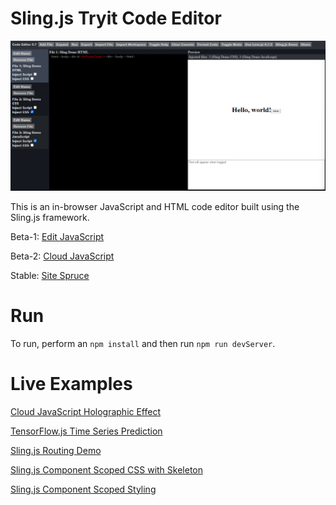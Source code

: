 # Sling.js Tryit Code Editor

![Sling.js Tryit Code Editor](https://github.com/puckowski/Tryit-Code-Editor/blob/master/images/Sling.js_Tryit_Code_Editor_34.PNG "Sling.js Tryit Code Editor")

This is an in-browser JavaScript and HTML code editor built using the Sling.js framework.

Beta-1: [Edit JavaScript](https://editjavascript.com)

Beta-2: [Cloud JavaScript](https://cloudjavascript.com)

Stable: [Site Spruce](https://sitespruce.com)

# Run

To run, perform an ```npm install``` and then run ```npm run devServer```.

# Live Examples

[Cloud JavaScript Holographic Effect](https://www.cloudjavascript.com/?files=eJy9G4ly28b1V3bkKkMmBIiDlyjFTep66unE08zEk9iNMvYSWJCIcBUARTIe%2Fnvf2wPnkqLcSS2RAt6%2BY%2Fftu%2FYB%2FvXzVUJjdrW8uhpdhYnP9ldLa3Tl05IC7C6mYUJC%2F1uaZS%2FvE0Luspc%2FRowWjHgb5j2k25KUG0YStmM5eWR5EaYJSQMAhsUtuaNkk7Pg2%2FurTVlmxXI89lKfZSwxw3RchDE7%2BGkZszFAxnT14Zd%2F%2Bu%2Fvr0hJ8zUrgejjKqLJw%2F3Vy4up78b05d1YTnVjv%2FwxfWAxzOgVzf0ReZNGKXkdBMwr78YwyrEKuMNJexEtChDqAWoBMnEQhv3wsTUE66Z5%2BAde0SSMacl8QL4bA95Jkix8oJdjM%2FbI2OXoMduVu1SPfzeWq5NLLQ8Rq6g3KewXR%2BdwvTZ8UN9pZXQnV2S0Jk0zltMyRRHfgAwYOseGj3uwQbnhp%2F6aSYr%2FG%2Fumqu7GaPZwAZddhWR5WmnkThral1i5nOzPIduRn6XfOCMSb70NCWOQ8sh8smE5k4sK4zUpcq8hBObDysJsyLLdydweh0nJ8oRG48LLGUuKTVoWKLtQwk1vW5RpbGbJ%2Bq%2FSZb%2B1Z%2FPJfGa50xk4II3Q%2B9QiwaXE34yrRqmJh4vf4eYnLw%2Bz8moZ0KhgCviqKCTkONJEGLuKMI80J%2Fvb%2BwT%2Fctcj3xI%2F9bYxS0rzP1uWH35iETBM8%2B%2BjaHB%2FZYodHUoSYdKnSBBfmjkS3Cdcghmk%2BWvqbQbBNuFrGSB4SD4LVeONSX3%2F9SPw%2ByEsSpYw5BSn2wK84ZHdX43IhiZ%2BxN4i6C2AkPs52jKFfW3TvkPQJbRcLgTajth%2FbcuLpLLE7wh9nfgXUXo08VjUIX7FgUh%2FFCpVSuyqZMAqjeJGZSnu7K%2FMTIMA7Pb9iKjLD7%2FJyTAzyxlO5O8soNuoHKhZKtsABjyv1NAIQMD5V%2Bu3BrCUQLsJ3ACQr9aLQhDxhoXrTdkY37XHfwn9ctMYzvYw%2FpaWG5OuigG%2FCKIULGxgWxYZk92QfE2iITEI3DfnnR3OE26QsNQRUiAcTC0YyfZD8o26PjSRogyQAA6jMEMDLofA0zanTXU0cA4ncLL9R4iH%2BYOO27y1mi7eQY%2F3Mc08QHIQqVp9RnGxndmhfgYDmKTi4yCSYTdx9hwnypqzRyyrxWqdU%2F%2BjsLNPK%2Bo9rPN0m%2FgGQEI00CX5y%2BcoO17DnxL%2B3H5qkBZZ%2FvAEqVIRZ6D00GEjFv0pzagXlgdOxRUxxs09tlDLADHLnCYFhKN4SfK0hPz9fgCzOxx9th5KyAeE7DmkPWWMfO%2FYHq39kwDz2LjkAW%2B5YsCWkc8wB6WXIzkSMv6a6wltnHw97tPRALIHJ1M6OcI1LIJTIzlfeMQKICdI%2F6kRS3SxtQoDHMnkiRRDjZnzaArRhgImhkZl2acRqyKnjSoQvi%2FLPFxtS8Tk2qnRjq2AV3OG0KeR30E6I55jqhxUBhL6rKRUEZhhAsH3zbu3PwBptbtKEBTd%2BTuoJSARDPY8%2FGqCb5VTOsFXJAK0bmbK6zpkhgEZSGBrqxpRWw7L2Aixuw2oIjj%2B66QBsC3I2xi2R03m%2BE9mgqWM4CPd6IelDOWd0XamWPZyh7mCSgO0UFNVJnDU604l1UFLc%2F20098rLJWa9vCkNWI4g7Wp7axcpe0pWkvtWeBxRJypyBwnLQISfs27vdp6e85yEFn%2FQia9yrDMt5cWhk5VGC7zNC2FPMPglbsNQXK9GliwYtfGZU%2BFEuSwI4YBPCICRw1jRF%2BSbR4NqgLdTxxztY1WdA1qhuo5YeV4m0Up9cf22J6P8cCIZObv2bqSok5%2BMJEXAfW6YJjAC9%2F3PEq7I0GeJmV7Bqeq94rGWO%2FNHVtlSjoeIlHwdEKdG9YAolg6v%2FFnswbwGRIR3dtsu%2FL4MRQFsmDlBKsmlEv0vFmwaEKfIZLjdwWKg2xPogD3RArwM2QKgqZQbu34w%2FMfmhqy3mHltyRzKDEed1zYhteKS8zhEgJ5cKwQwUXjbOBYVrYfkZn9uBkRe%2FG4G9aIil5iLjjmYoqYztR0FO53MfNDSsSpDc7zPhnEYWJIMTMUUPlfLR4l9kUh9xoa071iM0U27RFFM28MtdZmO%2BbN4063uPbKcES3sCN%2B4acup3IWUcy5fBxzIdTEuyXZhD44IwfGNF%2BHgOmoSWmx%2FjB43MC94fc8LxnUE1KSNBES8LNKwdFzA2ufbQGKuIaqzDWn17dicG8UG%2Boje7E0Y4olMH5VF5APBioUDUcST2HosJwKy5jjMH7ZlkLktR%2FUUpC0FBoiPIlkwQ8OIQ4EPMojnvpYw5HCmiKSy%2BflVLgWj434a8roydWGUuTWVCUpohQEe32jhn4A6gjorfCWKMI4l6xZg3REgjCCOrJWfl1Tc82AN1sTa247t51RSG%2FISSiRe%2Fewi1KEfwCGh%2FbQHcrB5WmJGy8vuwi1BU6ta%2FzcVsvHeRtpHnKr81hST%2F9YxQhRIwsn1JgMV7P4dsXlSbPhSGcwz5uOlmXfeLT80HxsF0YnWvsx3WdaUK0ds26NdtK2nEiVP7t5uzPuqHEZ3jvDlVkclWDeYNXK5FlTL47nTq2kKoG2hMhGq1aMzF16QTKDaUU10lhLmGgCd2S9YN7NajXrCHkBFQckxibUBejshk3otAmdAHTBvKnf4jAF6Opm4XlMN786s7f3Wp4vR%2BpWHhuRgwfIDDlUdXHtdXRVpBHUxBwcsQCwRODORSKxZDQuyzRWd2WaVQNPuXp18paNgTjcG6uIAX4M9QBGjaoDXHu%2BmlsUEdN1q%2BDWW6z0%2B6eiSS9UuRaM4teJYBeFCRzuDHUsHwj3s%2B0pnPmlLzbSALGuR9X5pI4CkHGvNciTuQ46dTU8nCGZa3lA3XON0KFWxSLSL8mKb2HCimKAzRm0gpwW5UA6RZ2p26ptGE7F2T6hKCzznu5%2Fq%2F6EuQ4DOCepuHdJjbgBPWBbvCLqbo3t8E2B8j%2BwrMVkCqEUVAa3Hp1YkNFgm%2FltgOOuRSb81rKCYEEdC4o4cevBOCDP%2Ba3nTbyAAqvF9LqX7C40MXvWH2naPaatiB7aO%2BGc2j%2B7v33nHOVpN6ttZj5tpwzRehFWMGpl2aZlPD3H254B9YSMNElcnKfbxWJzqa26xxYrNuDMrl1EJyS2%2B3CnpF0eDix9OKj9vh0PJgu9j08dnY%2BD59cu%2Fnz7c3DUUcP1di8WJ2PEbNbcQbCnvqFJJT1L06PnWdZTBqCZgmzBCHoNbospRhTsJRBbVs3EKmR8%2B6ru0Tb2o8urx%2B0fqnvb53gUbBvLu5TpTyJm6nlW5%2BT75LsHdghyGrOiRcZlYTDDVKEkt5z%2BvE1pHdx0WgbiTBunSQy6i74k%2B4QcCMP40coxF20xDSm2i0uaaVb0vy8IxNaCXFyP%2B4wFQbjHj15OP3oLnU01C3HdUyoDbPg8d2uOGiupLPa8mdQPc56MPxdXHZWx3FTytMz5hGyrYt8pRfTy5tPTBipMZ35eKsjsS1Qxs2EYf8bkTypr%2BgVz%2FjIt6WzlVXV67NpJ71HZvwdW4zHZ%2B9bdB3F3KmA8yWvW4gWn3za3bmB4kp9x02LoOm1%2BXf%2FX8HNb%2FGynxa87v8YmalgZbV5Gh5nhzJvc2l1ScTA93wfBDoNbNSF2m7Bko3pEtCec3silzYbeNLqJnw%2B1K4Xeye3LTl7OiaOXO9OXWhPdMcsdYhjrwycAn2vg4D6zia5kW9SnskaGNvGNLVJ1tE831xAuNjkA71R13ONGKLnB5SXh711xZic6uPyIPuG91GNnEsuk3BhpYJSHjEGgGZ0edM4NurL1LRvTjiX726oD7cxN1fJuGmSYwEGPmx0YnjIqYXeWOYFjnkV4583mdmefaZP2C8U%2FeaWqPBx1Kzpdycqb%2BZ1wfCTdrezM8KQc4odFBsdFKUBGgdOr6RpaY2KNIvdZTN3zTM9OFLiqlwMFkworTNDj4aiaeg%2BcE4SPMvRoZNAoXINC49D3I9b1ihm3rIaT4c%2BmjCNsjPsHIaTxlKh3SFI9b9d1F5OJ6IlR3w%2BTtepstdojrajNL8HXmOuDWcKPCYYsnb6WLiVw075AOl9cQOMwOmCf7g1jqxRf9CpAllGwPBTtxJLtS6WaqiUOcjd2R7G1RtVzG54ALIGeCWwxZPBgMZVPdfhEdsqJLUnwgmbZmYBTe54K%2BoU8RFUTCiImBcCF4Yc5k8%2BEQBnbWDw84gszQGFx0er4%2F74tyjA4GFUjE%2BKfxwx8vSASLRSwriJjIsPgrNUzqhPh8cLNxY3FiFP%2FIcOGk3zWLSdPd%2Fo5N7cLqqyLny0qdcqC7oS4Y88dJF0j8XzFHdrbhJFfxQiAjk5HtkZsM3zG99GCglG9eXFsnHFr1u6Xs36C8%2BTLOc97rKW6pFm3zH5iWd2IYy%2BURakwYbO449dLlapEVJD9k6aTWd3MlW9XK5b%2FDfffxod7ov4hbqE6ZiZ%2FvVnjrsLCawx8HbmHZSs%2FaDxwXljXKgjQVqjyDjRR5sljKQazEf%2F%2FBoIxcO3E1KOmDdFYktAsTE9T%2BxYQ5NHJbKjb4beqbnn1rT1kVBRggSO%2BpV26yVk6ScGp23TTJ%2BTZXN6iRzfTVvW1vBsuz%2BrRzc%2FSCQpJ3aIr02cosv%2FWT%2F99cHwP6PjbfwEUjyyo&mode=Mg%3D%3D)

[TensorFlow.js Time Series Prediction](https://www.cloudjavascript.com/?files=eJzdWg9P2zgU%2Fyq%2Baqemo6StNyZUKNqOsdNJNx062EknQMLEbmOWOJnjlPZQv%2Fs9O2mbJg4Exu3GIiQa%2B%2Fn9fz%2B%2FV%2FXstiVIyFrDVqvb4oKyWWvY77YoUQTW9n96%2F8fh6d%2FHR8hXYXBwLs%2FFvv6EAiImo%2FMWE%2Bcts5rtMELNG4JnP2SKIM8nMmEKSD%2BdftjezanX%2B1o2bE45u4kjqc5byIuEYkKfuOFU%2BSPKptxj2%2Bali7jgipNgO%2FFIwEYDt1%2FkqLgK2MEpDxk6YZKzBB1LRrmneCT2e9nuijjxJI8VSqQHonyl4mTY63lUuNcJZQGfSlcw1RNx2HsL%2BiSRHAfRTU%2BNr5O3r9xdI3i%2FlzHJ%2FNJbmW9eryI6X0vzB7V6wdaKzCNiShLEKegUB5EyQrLFeiJcpirZuDqpn14P%2FcoEk0QxlJAwDhjSsS6SQAQShSY51XvYRSPkiDQ8jrhQSQeNDtBt8cD6EM2Izy72yvvjSCInYApx2O%2Fvwb99tGIJr1tbnSrTNeMZnPpIlO9KImgUOh30Er12cUWMfrSU%2BUDrXD6BXdyxHuFj5HB0gHC%2FX6OGfm58Du5ygPc%2Bet3RMrZGyK7DArEgYUu%2BIzRozPjVkvHAzrjOR1HA3CCaABO7icYreOUVL0pAs5eoDy5BWxXf9t3XT%2BEpnBuEtUF9d%2BcJfaVZ43tZ2xZ1krpxmvhOrZBZt25nPqjfwlYVqn6saCWZSqUwim0QL%2FaK5awfKF903vLSMA2I4lOGwmjKxQSRKRTrhAF%2BOocf33VQtZ4BMD19iMG%2BzgItrIuIUpJf2UtaZ4wXkr9IkAJkWatakyRpaEq6rKp%2BbFVv3B8wMVH%2BXXWv2UJkNfUZvzjLFK1qYAxcKplFVZ%2Fs6VzaQoNOjfdrIrDitBkGSxQAwWMi68BzhWxg9qt%2Bf69KkSNlEWULEGs5oCThIgdj48IkgHvR6XeLDjWVu1s6Xgi8s%2BLSRe1ZuyHhfNCYEpcpje7EUykJqspXNN8wpmPL%2FkPJ9NVFUMK%2BpNAnQDMANQA3dlWqWQaBauyuiZ0q17w%2B0kRF4SfoL3TQBm9swt9RqiVDwQEEcRGnChqhOZNFMiPVJZQ6INfsJi6FBoJV0cZwOPFJzIboDF9UgCXVygyLmlVJEvYLJ0CkZMo2crZjdZ%2B2gMoojpaqoxsOzgejYubxMWfrbdMiOMyduF2Nr6aWd%2Fo%2FL%2Fc79xqd0VXN1oyH%2BuK5T98sMD6n4L%2FfDVO0vBYtZoURlGNGnJmWFIlsSFTkXAdFDwhnIWSDN9ZbYiNaVgqoFD4lujEcorZkQdquwFcJ0mzgZPJUIPD%2B16bo0p6vS7xMoBeFMdzdVSFRrHjI%2F2FyqGvV4AloR6ATqYgNoiQxVPoDAH7IiDj5kgIS0yMpI1k5AFOG5B6cOWuHCWtvFtnCWiNLaDeK6MvVjvHL7RzWtOZmTsB0DYluSGKH6tv1jLozQDd3ji86VngncsJUY17zwYW9wE81OVI%2Bq6JiFoUxV05R9W5BdNd%2BFbM48nydBf2%2BNWnhOgiuiPcZSGo7qkgcaS5Hgg4RSebCA2jRC10I6aRmptiQUWhxLw2rIXpxa1joe34B%2BU7z7Hhxq1maDFlc2rtYE%2FxGDeOiU15xwbnCcepVhih8JJ8ZildDXmL1WtYpsJs86OtL0t7kGHJzZZya3CjlSc6oScZtsiyoCSyzJMnXnIK4jqvL4AQiZ7lCC6Yfw0Rq8k%2ByJA3UHabncyx0BBE0tHA9u5CGRwHTH3%2BZ%2F0adtp5u2zW6m8Ou%2BVoAWOyWmqwSmc%2F4xFdA96aOLtNI6TkzPwPKHOrvImbKaWNap4aauV7AiPyTgbugGYO%2FomrdTQ3qPacZXbEJF8cwiTl2YcsQw112RDzfcWgX8btLZz0962HPcTbctp2NWr0V47zvgoLasbtpzXK%2BdlTu3G3kFFIJenYQuAPstzWz7Fa6TvXJbS%2BKJOUC2oA6b%2BgnmwdHI7iu7xgHl76DOYidRg5k%2FLy%2B5JfEYx4EpzqwlycAfgoU72jY2FTfVdEHPmPUwZ3FZRdpzmAL3rkDUbJB9l5dAy6a6bp2wWaEdOTu8UnVVIDepzLUGPswXK0vn0TJ6DO7A1SalMbS1BM1h9Z8hNqRJGLC2vdIbUS%2BBuanr7wC768tvjUrHdPZM6q%2BmUnKkv4%2FZPk9kaXG2u%2B7%2FgBhGhdfLe2zrLw5fkalN8eWjJzjH7L4nsxWY%2B%2F3XX4TyZhoXIB3UD%2FPEhw8pxIc2NJy8GOW4FPZauz9ZiX4iLEW3zfXlr8pLzFRM7zKc9xwFs2Jm83EuMFQDErUTLd4c7zFTeZb3ATG8ENwDD8AyOiTQBguYxh9NHrhAnzR%2FwW48IOQC9dCF%2F3vQQs%2FBrXoYyAL12BWvZEmWN8WsvAmZtUcKv0%2BZfWLlOzV%2FKLH%2FOjnGqr7xFC2hmMC4VguHiZJvrK4%2BBfwQK5k&mode=Mg%3D%3D)

[Sling.js Routing Demo](http://localhost:8081/?files=eJzNV21r2zAQ%2FivCn5LNc5rCYLhp6UgYFEZb1pYx6n5QLDlRI0tBOqcNJf99kl9ip3YSL2xdCw0n6aTnuRffSfcvjsAxdXzHcR0mCH12%2FCPXIRiwmRtMIeZngQjEYCzJ0kgIDQhbIEZOA8cIl3gROGeDnhHriz9kAlRdJcApVLQGvfwsK6YAKfQjDeEmVGwOjh9hrmkxOdQ6n1m5DWz7a7YsnksF6MUSQSiWiQA3k4E%2Bw6UkNB%2FGWM2SeT5QlmUuY0J%2BVIYTCunwhk5iKkDb2RWKlIxR4EwB5trv9UIivEdNKGcL5QkKPTGPe5ozMXnU5%2F0v3rHXz4ZezKxm4JxY0xEKOdYa3UoivzMNQ2nYC4NS8F8w%2BtTpFiPDk0KiRM69kzo4cNxy3bAHUNqvziATCx81BKNUWbmlHE4ZJ4oKH90XHjNAt%2FITkYgbjj76ifkMETlxjaSnKMQqcLoPxQmr7kkmrlJP2Z9mQw0HSt6vxWuKCLCeGYAhp1ggGUUspC66xks0Zpzr1rbfaaqulYwYpzWrQyk0qCQEqarGw5RpjxF0aoy5EzMhn0SaOWuITNT8SlwIBs1bXydwp3vff6gf8m4c%2F0smCiXGWehiZA9DHwtjWjp6RCOc8Mzomqc1H1HA4ZSSK2EBR9Q4Xi47wsh16%2B3sG7vKreqkBlm1BdNszOmrZc2xYDE2SZpZYTWnjOxTA6xMUviZW7c4xBub0tqxGt29wati7XDC9pDnEcvKsFf9orJgl6N2GWA6Ui3w6dk50Ebw7LzhEGLj%2FG492Om6rVtNmzDnuzetq0gjZLG4%2FQxbNJq22u%2Bj97lx31%2FOzrS7H5YC4wRAioYsaAK0f1KEnIWzPDOrEdvUXLmb491ZlX5f9aRy%2FxlnG%2FhDCGdN9r%2FQXefp4bzLhvnmFtiv5BDidt82tu1rTnFhLOqBW3b1vAb5SNCn%2Bi2v011fPyVs7Zs5agWlUjfaYG1etPaD5utSfA2BLTAwKYZTaj1uysrpWa2ymIvLukk27P2GGTdhzEqXBUydlPuwZlta2Hz7e7HDvKa71B8YNsRiRHHGkLYxq5mr92E7w8ZLSGuKeb8eFW3dcqlwsP%2Fp06ZTlmg3ha12vk430669rOxpLR9Wx%2BuHlZdfQQp7M4omvj6KMKFMoGNt4Fb2XePZS8gWRWNuRfN8RpeRMqi6OCXflT6wKt%2B%2BnOOQgXHFURmTTADZqNcv9ZqQLI19UP2WUEcbUC0esjYAq4ffAIu3Bg%3D%3D&mode=Mg%3D%3D)

[Sling.js Component Scoped CSS with Skeleton](http://localhost:8081/?files=eJylVctu2zoQ%2FRVeFQWUQpZlpylu5Sa3QDddt91VXdDiyGJMkQJJ2QkC%2F3uHpB5OrbQFLrkhRzPDM2ce%2Bv4USdpAlEdREnHJ4CHKsyRi1FKUfWD8QDi7LSI8WDBWQ1Wqpl0V0d2HJcruvNU9lPZrqXlro7yiwsAg%2FGRMLzklMw%2Btxod40yptyVMhCWlUJ23iT1Tvu9YfGVjnr6ZyB6aQJ1Jp1ZAiqq1tTb5clkym94aB4AedSrBL2TZLI7jc3ZuP61W6TlfhmjbcaRbRppCFhAf%2FbimoMeQbBvgFqk8YoJIg7SrgKZXEwLvSKh1fBREhtuYmNXsQYJX8zBkDSW6JD3XjNE7OOyFGfLWPAiY7A%2FYbb0B1Nkbh7d0gf8kjPhwc%2Ft64N8f0rFIlS8HLPRpfKIVglIBUqF1cRJ9BCFVEV5tJ5TSeT5P4GfvxID8lZJVl2XDVYDstMSdvyB3ZdhbDIE9kS8v9TmNK2aJUQumcvKoytzdkuF9fX29ISxnD9OTosn3YkK3SDPCjxEygZqeNU20Vlxb0BumNzmk%2BcDhOHPdAQvXEvnaLKJl4oNZqk5%2FzwllOZmp8ZCIZTmXNBdMgc%2FJ9sk7TNJ7J3jnt%2F53rh%2FUivGldAp2WEYjToXY5n6BOawJ9lv05%2BDOQQvZeQPWro1BFCTkqLdg%2FRfRjzuR0dSm9UPxV6ZnCDOb%2FSaHvekfhkDf0MUu1a2Gnd%2BTM1jl5%2F9ZVaA18V9ucXN%2FgbTYBfwxvvPeB9h2Hhr6u%2FSCMZ%2BoyIRKOl%2BMqvnL2FxPZjZC%2FHMjrcSCPtRyo6yNfZ645nWCIfv22FzBuWkEfc8IljllYbIUq9%2F5Lqwy3XGGtaBDU8kMYaOoAuhLqmJPat4sXhrZfaMp4h6n5t3c%2BDREcF5C5vfEkjTDzfAuV0jCObIuMuJz1g2KEN4eLbnEmdjbgsqrNSeaPAir0sVjdDFHrEHTWY8UmaYZbz9CkOzCEI%2FL1RRCOIqoXOxcoAo3fZwx2CU57Kk1LsbFsgnPyxm3yLnv97EsoEip5QwN8U%2FOmAU3wL2eQ%2FopL7mPxRfRxD4%2BVxkSbUc9T5GANbRHiHIGG%2BvuLP7urrNOPn3lVd6o%3D&mode=MA%3D%3D)

[Sling.js Component Scoped Styling](http://localhost:8081/?files=eJytVktv2zgQ%2FiusepG7juykKFAoTrZAfcmlWSTtYWEZKC3SNhOJNEjKThDov3dIinpVcXwIAct8DGe%2BeXIWLwHHOQ3iIBgHjBP6FMTTcUCwxrA32%2Bo8u054wmcrQZ5hhtCMsD1i5CoJYPID75PgejaB6d%2BHd6LQVN4WOqO6RTWbVLzM1Aqwoh9oqu9TyXY6iNc4U9Rvfleq2inHA2jPa7Qs3wmp0YsBkouC67Gd2a80WOwME3JXLzZU28U93eSUa5XwEq2lyFESbLXeqXgySQmPHhShGdvLiFM94bt8ojLGNw%2Fq28U0%2BhxN3TLKmaFMgkujWpphpdAvReV%2FUqxZRr8LgMdBiAOYCq60LFItZDhyWwjpLVMRI%2BgK5P%2Fij1wcuGWHUGl4IqSyW37DmR660tclHC3Ol%2B3Le0YPzUVJdSE5ykO3RMj6LAnGfv3iJwg8GqMBl3qCsr6zSIL%2FRSFRAXqjm7m5hf7xGJeOauQxlY2d5nSNi8zhP9lQaisOoLcNDc%2FTmGhONU63lNzyH4LQOYXr4jnkMO8rb%2FbaFtJis8nosJgP9aKR9e4WHTcU1jCGaM8UW2W0c6gyzFmONSVOO0O3ZeQ4kcYSYiSutBo2U7SCtAoNxWjIuzVvULJSDr2U4%2FYJahnAm2FVaC14B1zPHm4ICAeWPlYQnTcGEPVx1bH3095IgmX7ZNShS4Iq1lxJiHqgoigKa0d3%2Bf%2Fb1XJYVy%2Bk6%2FijSrtx1N3tcZLrj104PQyG%2Bbm0GD4bDW33HeUGuOuGcyp73nqFT48mRotli6aZH6kx8Fb1SovK7vVzO9%2BrDP79CbmI9fsrnD5uIF44OUtFJmSMPhI7LlFFICSh8kxiwgrw4pfdU%2FckhlLDqd%2FbwRsED4ajc1s5OIXx9k7p%2FtzXPKvXFah4K%2FZQXT008XSmtpiIQzxF090T%2Bgq%2Fj9iOLqff7%2FwW2Lf%2FrSLRybzBMtDLh7oEALqra5ekUGtSDNWxExXdqFo0eW0raieq2hXgHTGZR27y5S1YpgUYwnQ0Yn2T4qXE5ntDbLl1j2IVyBBY9DDYZoSjqvER%2BpXHuzQyW5KiT6%2FxH3ye3xLgui1Xeua%2BVsFLTivJCbdNWtgE09gKa%2BdpODKUf%2FWHhsuJ7eFF3R5GVWX13nXQGCQUtBCEMo4u1GVl%2F8hU1FcIQckW5bdH%2BryWIFV5LtUt20a2AknscMo0mGDapGXVZYhBuvOGbkiSgfGWqPMTRbUglSc048b85fIP5lSbnA%3D%3D&mode=Mg%3D%3D)
